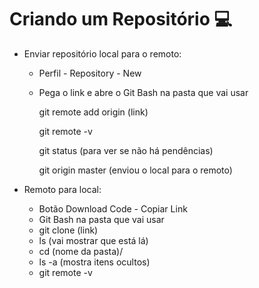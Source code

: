 # Criando um Repositório :computer:

- Enviar repositório local para o remoto:

  - Perfil - Repository - New

  - Pega o link e abre o Git Bash na pasta que vai usar

    git remote add origin (link)

    git remote -v

    git status (para ver se não há pendências)

    git origin master (enviou o local para o remoto)
    
    

- Remoto para local:
  - Botão Download Code - Copiar Link
  - Git Bash na pasta que vai usar
  - git clone (link)
  - ls (vai mostrar que está lá)
  - cd (nome da pasta)/
  - ls -a (mostra itens ocultos)
  - git remote -v